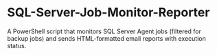 # SQL-Server-Job-Monitor-Reporter
A PowerShell script that monitors SQL Server Agent jobs (filtered for backup jobs) and sends HTML-formatted email reports with execution status.
